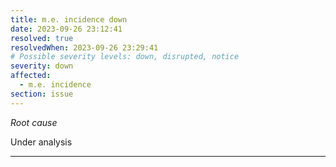 ```yaml
---
title: m.e. incidence down
date: 2023-09-26 23:12:41
resolved: true
resolvedWhen: 2023-09-26 23:29:41
# Possible severity levels: down, disrupted, notice
severity: down
affected:
  - m.e. incidence
section: issue
---
```


*Root cause*

Under analysis

---


